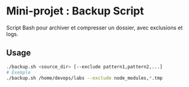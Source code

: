 # Mini-projet : Backup Script
Script Bash pour archiver et compresser un dossier, avec exclusions et logs.

## Usage
```bash
./backup.sh <source_dir> [--exclude pattern1,pattern2,...]
# Exemple
./backup.sh /home/devops/labs --exclude node_modules,*.tmp
